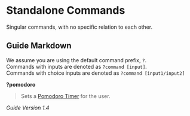 # Standalone Commands
Singular commands, with no specific relation to each other.

## Guide Markdown
We assume you are using the default command prefix, `?`.  
Commands with inputs are denoted as `?command [input]`.  
Commands with choice inputs are denoted as `?command [input1/input2]`

**?pomodoro** 
> Sets a [Pomodoro Timer](https://francescocirillo.com/pages/pomodoro-technique) for the user.

*Guide Version 1.4*
